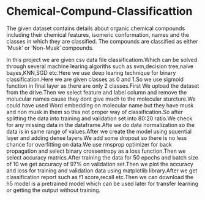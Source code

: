 # Chemical-Compund-Classificattion
The given dataset contains details about organic chemical compounds including their chemical features, isomeric conformation, names and the classes in which they are classified. The compounds are classified as either ‘Musk’ or ‘Non-Musk’ compounds. 

In this project we are given csv data file classificatiom.Which can be solved through several machine learing algoriths such as svm,decision tree,naive bayes,KNN,SGD etc.Here we use deep learing technique for binary classification.Here we are given classes as 0 and 1.So we use sigmoid function in final layer as there are only 2 classes.First We upload the dataset from the drive.Then we select feature and label column and remove the molucular names cause they dont give much to the molecular sturcture.We could have used Word embedding on molecular name but they have musk and non musk in them so this not proper way of classification.So after splitting the data into training and validation set into 80:20 ratio.We check for any missing data in the dataframe.Afte we do data normalization so the data is in same range of values.After we create the model using squential layer and adding dense layers.We add some dropout so there is no less chance for overfitting on data.We use rmsprop optimizer for back propagation and select binary crossentropy as a loss function.Then we select accuracy matrics.After training the data for 50 epochs and batch size of 10 we get accuracy of 97% on validation set.Then we plot the accuracy and loss for training and validation data using matplotlib library.After we get classification report such as f1 score,recall etc.Then we can download the h5 model is a pretrained model which can be used later for transfer learning or getting the output without training.
